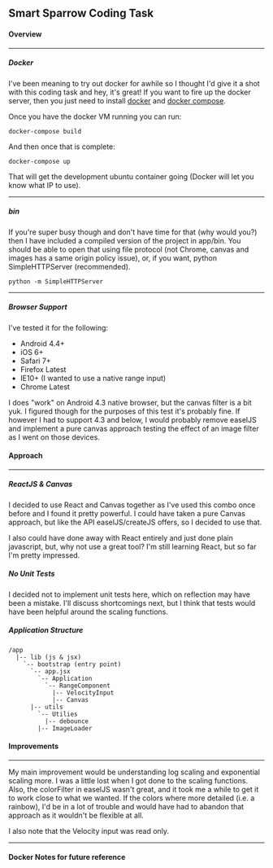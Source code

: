 ## Smart Sparrow Coding Task

#### Overview

-------
##### Docker
I've been meaning to try out docker for awhile so I thought I'd give it a shot with this coding task and hey, it's great! If you want to fire up the docker server, then you just need to install [docker](https://docs.docker.com/installation/) and [docker compose](https://docs.docker.com/compose/install/).

Once you have the docker VM running you can run:

    docker-compose build

And then once that is complete:

    docker-compose up

That will get the development ubuntu container going (Docker will let you know what IP to use).

-------
##### bin

If you're super busy though and don't have time for that (why would you?) then I have included a compiled version of the project in app/bin. You should be able to open that using file protocol (not Chrome, canvas and images has a same origin policy issue), or, if you want, python SimpleHTTPServer (recommended).

    python -m SimpleHTTPServer

------
##### Browser Support

I've tested it for the following:

  - Android 4.4+
  - iOS 6+
  - Safari 7+
  - Firefox Latest
  - IE10+ (I wanted to use a native range input)
  - Chrome Latest

I does "work" on Android 4.3 native browser, but the canvas filter is a bit yuk. I figured though for the purposes of this test it's probably fine. If however I had to support 4.3 and below, I would probably remove easelJS and implement a pure canvas approach testing the effect of an image filter as I went on those devices.

#### Approach
-----
##### ReactJS & Canvas

I decided to use React and Canvas together as I've used this combo once before and I found it pretty powerful. I could have taken a pure Canvas approach, but like the API easelJS/createJS offers, so I decided to use that.

I also could have done away with React entirely and just done plain javascript, but, why not use a great tool? I'm still learning React, but so far I'm pretty impressed.

##### No Unit Tests
I decided not to implement unit tests here, which on reflection may have been a mistake. I'll discuss shortcomings next, but I think that tests would have been helpful around the scaling functions.

##### Application Structure

    /app
      |-- lib (js & jsx)
        `-- bootstrap (entry point)
          `-- app.jsx
            `-- Application
              `-- RangeComponent
                |-- VelocityInput
                |-- Canvas
          |-- utils
            `-- Utilies
              |-- debounce
            |-- ImageLoader



#### Improvements
-----
My main improvement would be understanding log scaling and exponential scaling more. I was a little lost when I got done to the scaling functions. Also, the colorFilter in easelJS wasn't great, and it took me a while to get it to work close to what we wanted. If the colors where more detailed (i.e. a rainbow), I'd be in a lot of trouble and would have had to abandon that approach as it wouldn't be flexible at all.

I also note that the Velocity input was read only.

-----
#### Docker Notes for future reference
